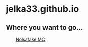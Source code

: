# jelka33.github.io

## Where you want to go...
&nbsp;&nbsp;&nbsp;&nbsp;&nbsp;&nbsp;&nbsp;&nbsp;[Nolsafake MC](nolsafake/mc)
